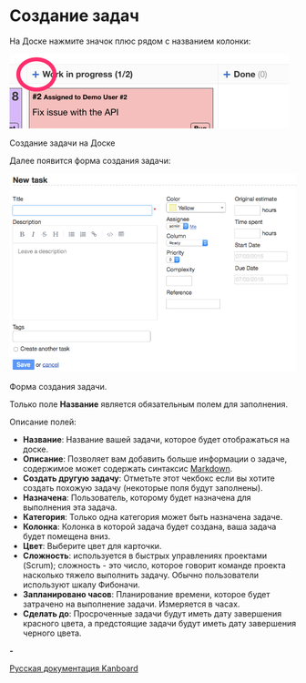 Создание задач
==============


На Доске нажмите значок плюс рядом с названием колонки:


![Task creation from the board](../screenshots/task-creation-board.png)

Создание задачи на Доске


Далее появится форма создания задачи:

![Task creation form](../screenshots/task-creation-form.png)

Форма создания задачи.


Только поле **Название** является обязательным полем для заполнения.


Описание полей:

-   **Название**: Название вашей задачи, которое будет отображаться на доске.
-   **Описание**: Позволяет вам добавить больше информации о задаче, содержимое может содержать синтаксис [Markdown](syntax-guide.markdown).
-   **Создать другую задачу**: Отметьте этот чекбокс если вы хотите создать похожую задачу (некоторые поля будут заполнены).
-   **Назначена**: Пользователь, которому будет назначена для выполнения эта задача.
-   **Категория**: Только одна категория может быть назначена задаче.
-   **Колонка**: Колонка в которой задача будет создана, ваша задача будет помещена вниз.
-   **Цвет**: Выберите цвет для карточки.
-   **Сложность**: используется в быстрых управлениях проектами (Scrum); сложность - это число, которое говорит команде проекта насколько тяжело выполнить задачу. Обычно пользователи используют шкалу Фибоначи.
-   **Запланировано часов**: Планирование времени, которое будет затрачено на выполнение задачи. Измеряется в часах.
-   **Сделать до**: Просроченные задачи будут иметь дату завершения красного цвета, а предстоящие задачи будут иметь дату завершения черного цвета.

**-**




[Русская документация Kanboard](http://Kanboard.ru/doc/)

